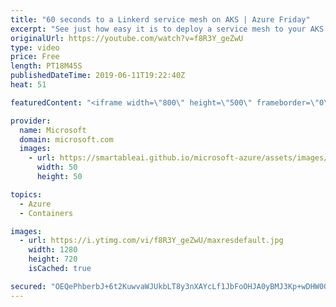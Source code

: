 ```yaml
---
title: "60 seconds to a Linkerd service mesh on AKS | Azure Friday"
excerpt: "See just how easy it is to deploy a service mesh to your AKS cluster. William Morgan, maintainer of the open source service mesh Linkerd, joins Scott Hanselman to demonstrate just how easy it is to deploy Linkerd. Together they explore how to debug a live microservices application using the service mesh,"
originalUrl: https://youtube.com/watch?v=f8R3Y_geZwU
type: video
price: Free
length: PT18M45S
publishedDateTime: 2019-06-11T19:22:40Z
heat: 51

featuredContent: "<iframe width=\"800\" height=\"500\" frameborder=\"0\" src=\"https://www.youtube.com/embed/f8R3Y_geZwU\" allow=\"accelerometer; autoplay; encrypted-media; gyroscope; picture-in-picture\" allowfullscreen></iframe>"

provider:
  name: Microsoft
  domain: microsoft.com
  images:
    - url: https://smartableai.github.io/microsoft-azure/assets/images/organizations/microsoft.com-50x50.jpg
      width: 50
      height: 50

topics:
  - Azure
  - Containers

images:
  - url: https://i.ytimg.com/vi/f8R3Y_geZwU/maxresdefault.jpg
    width: 1280
    height: 720
    isCached: true

secured: "OEQePhberbJ+6t2KuwvaWJUkbLT8y3nXAYcLf1JbFoOHJA0yBMJ3Kp+wDHW00Z3+GxubeDRfKGViJf2NQde2DhsRjzdQjyq3hZoeWEiENq/zXXVUHkGhH/Rb49jVahzHIxLfRcGfqxi0EdrwLOcPZMLPbZjNpzTOC+zWlafJvWJPVfDPM8apQEyPqxTRhADULtGe9gsd5ysr5y5ZAw10eb0JCM45W1Qd96WL74rhzpxwGhzhJqWSklJa35kjxrU3OVlV2+Y9usWiFAvyDl3h52DNn1aEtNYSP8NQYokacOP3zTJ8Dq5ntLMxNEP+O1gzMwZQcjJ87TT/7DbwWy1dg2R5oty011v+QWAQwQOU2X0GsS+Kr6ySmk4FEhyo8dJR5ZR2QbUYn+ud2jRzmNBnvGhpT3qBalMi2YMsxtwctp4=;Uoj+wBaeg2kycfME97dz0Q=="
---
```


